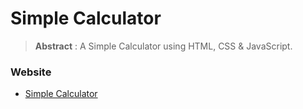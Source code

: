 # Simple Calculator

> **Abstract** : A Simple Calculator using HTML, CSS & JavaScript.

### Website
- [Simple Calculator](https://moinmn.github.io/calculator)
